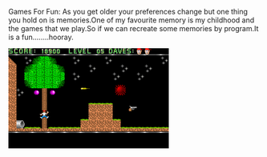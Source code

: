 Games For Fun:
As you get older your preferences change but one thing you hold on is memories.One of my favourite memory is my childhood and the games that we play.So if we can recreate some memories by program.It is a fun........hooray.





![](unnamed.gif)
